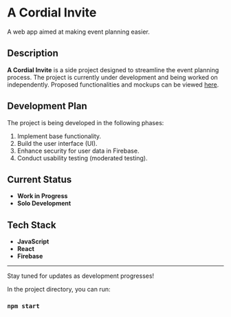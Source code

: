 # A Cordial Invite

A web app aimed at making event planning easier.

## Description

**A Cordial Invite** is a side project designed to streamline the event planning process. The project is currently under development and being worked on independently. Proposed functionalities and mockups can be viewed [here](https://www.acupofjojo.com/post/event-planning-website-proposal).

## Development Plan

The project is being developed in the following phases:

1. Implement base functionality.
2. Build the user interface (UI).
3. Enhance security for user data in Firebase.
4. Conduct usability testing (moderated testing).

## Current Status

- **Work in Progress**
- **Solo Development**

## Tech Stack

- **JavaScript**
- **React**
- **Firebase**

---

Stay tuned for updates as development progresses!

In the project directory, you can run:

### `npm start`

